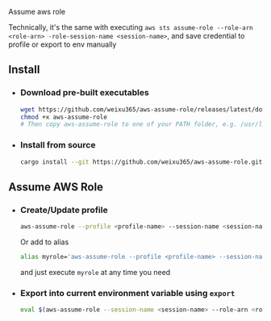 Assume aws role

Technically, it's the same with executing `aws sts assume-role --role-arn <role-arn> -role-session-name <session-name>`,
and save credential to profile or export to env manually

## Install

- ### Download pre-built executables

  ```bash
  wget https://github.com/weixu365/aws-assume-role/releases/latest/download/aws-assume-role_darwin_amd64 -O aws-assume-role
  chmod +x aws-assume-role
  # Then copy aws-assume-role to one of your PATH folder, e.g. /usr/local/bin
  ```

- ### Install from source
  ```bash
  cargo install --git https://github.com/weixu365/aws-assume-role.git
  ```

## Assume AWS Role

- ### Create/Update profile

  ```bash
  aws-assume-role --profile <profile-name> --session-name <session-name> --role-arn <role-arn>
  ```

  Or add to alias

  ```bash
  alias myrole='aws-assume-role --profile <profile-name> --session-name <session-name> --role-arn <role-arn>'
  ```

  and just execute `myrole` at any time you need

- ### Export into current environment variable using `export`
  ```bash
  eval $(aws-assume-role --session-name <session-name> --role-arn <role-arn>)
  ```
